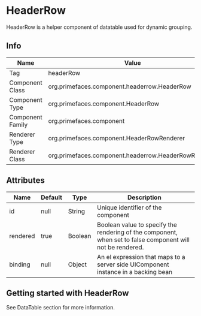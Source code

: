 # HeaderRow

HeaderRow is a helper component of datatable used for dynamic grouping.

## Info

| Name | Value |
| - | - |
| Tag | headerRow
| Component Class | org.primefaces.component.headerrow.HeaderRow
| Component Type | org.primefaces.component.HeaderRow
| Component Family | org.primefaces.component |
| Renderer Type | org.primefaces.component.HeaderRowRenderer
| Renderer Class | org.primefaces.component.headerrow.HeaderRowRenderer

## Attributes

| Name | Default | Type | Description | 
| --- | --- | --- | --- |
id | null | String | Unique identifier of the component
rendered | true | Boolean | Boolean value to specify the rendering of the component, when set to false component will not be rendered.
binding | null | Object | An el expression that maps to a server side UIComponent instance in a backing bean

## Getting started with HeaderRow
See DataTable section for more information.